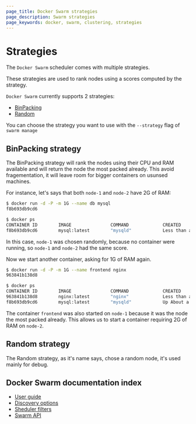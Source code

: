 ```yaml
---
page_title: Docker Swarm strategies
page_description: Swarm strategies
page_keywords: docker, swarm, clustering, strategies
---
```


# Strategies

The `Docker Swarm` scheduler comes with multiple strategies.

These strategies are used to rank nodes using a scores computed by the strategy.

`Docker Swarm` currently supports 2 strategies:
* [BinPacking](#binpacking-strategy)
* [Random](#random-strategy)

You can choose the strategy you want to use with the `--strategy` flag of `swarm manage`

## BinPacking strategy

The BinPacking strategy will rank the nodes using their CPU and RAM available and will return the
node the most packed already. This avoid fragementation, it will leave room for bigger containers
on usunsed machines.

For instance, let's says that both `node-1` and `node-2` have 2G of RAM:

```bash
$ docker run -d -P -m 1G --name db mysql
f8b693db9cd6

$ docker ps
CONTAINER ID        IMAGE               COMMAND             CREATED                  STATUS              PORTS                           NODE        NAMES
f8b693db9cd6        mysql:latest        "mysqld"            Less than a second ago   running             192.168.0.42:49178->3306/tcp    node-1      db
```

In this case, `node-1` was chosen randomly, because no container were running, so `node-1` and
`node-2` had the same score.

Now we start another container, asking for 1G of RAM again.

```bash
$ docker run -d -P -m 1G --name frontend nginx
963841b138d8

$ docker ps
CONTAINER ID        IMAGE               COMMAND             CREATED                  STATUS              PORTS                           NODE        NAMES
963841b138d8        nginx:latest        "nginx"             Less than a second ago   running             192.168.0.42:49177->80/tcp      node-1      frontend
f8b693db9cd6        mysql:latest        "mysqld"            Up About a minute        running             192.168.0.42:49178->3306/tcp    node-1      db
```

The container `frontend` was also started on `node-1` because it was the node the most packed
already. This allows us to start a container requiring 2G of RAM on `node-2`.

## Random strategy

The Random strategy, as it's name says, chose a random node, it's used mainly for debug.

## Docker Swarm documentation index


- [User guide](./../index.md)
- [Discovery options](./../discovery.md)
- [Sheduler filters](./filter.md)
- [Swarm API](./../API.md)
